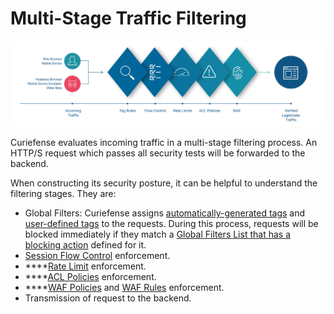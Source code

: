 # Multi-Stage Traffic Filtering

![](<../.gitbook/assets/Traffic-flow-v1.3.7 (2).png>)

Curiefense evaluates incoming traffic in a multi-stage filtering process. An HTTP/S request which passes all security tests will be forwarded to the backend. 

When constructing its security posture, it can be helpful to understand the filtering stages. They are:

* Global Filters: Curiefense assigns [automatically-generated tags](tags.md#automatic-tags) and [user-defined tags](tags.md#user-defined-tags) to the requests. During this process, requests will be blocked immediately if they match a [Global Filters List that has a blocking action](../settings/policies-rules/global-filters.md#action) defined for it.
* [Session Flow Control](../settings/policies-rules/flow-control.md) enforcement.
* ****[Rate Limit](../settings/policies-rules/rate-limits.md) enforcement.
* ****[ACL Policies](../settings/policies-rules/acl-profiles.md) enforcement.
* ****[WAF Policies](../settings/policies-rules/waf-policies.md) and [WAF Rules](../settings/policies-rules/waf-rules.md) enforcement.
* Transmission of request to the backend.

##

